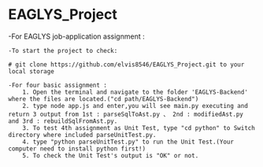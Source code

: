 # EAGLYS_Project

-For EAGLYS job-application assignment : 

    -To start the project to check:

    # git clone https://github.com/elvis8546/EAGLYS_Project.git to your local storage

    -For four basic assignment : 
        1. Open the terminal and navigate to the folder 'EAGLYS-Backend' where the files are located.("cd path/EAGLYS-Backend")
        2. type node app.js and enter,you will see main.py executing and return 3 output from 1st : parseSqlToAst.py 、 2nd : modifiedAst.py and 3rd : rebuildSqlFromAst.py.
        3. To test 4th assignment as Unit Test, type "cd python" to Switch directory where included parseUnitTest.py.
        4. type "python parseUnitTest.py" to run the Unit Test.(Your computer need to install python first!)
        5. To check the Unit Test's output is "OK" or not.